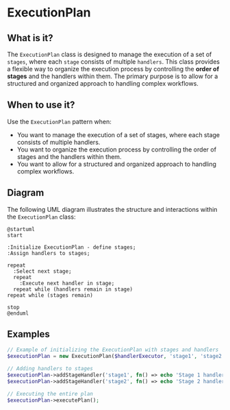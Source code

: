 # ExecutionPlan

## What is it?

The `ExecutionPlan` class is designed to manage the execution of a set of `stages`,
where each `stage` consists of multiple `handlers`.
This class provides a flexible way to organize the execution process by controlling
the **order of stages** and the handlers within them.
The primary purpose is to allow for a structured and organized approach
to handling complex workflows.

## When to use it?

Use the `ExecutionPlan` pattern when:

* You want to manage the execution of a set of stages, where each stage consists of multiple handlers.
* You want to organize the execution process by controlling the order of stages and the handlers within them.
* You want to allow for a structured and organized approach to handling complex workflows.

## Diagram

The following UML diagram illustrates the structure 
and interactions within the `ExecutionPlan` class:

```puml
@startuml
start

:Initialize ExecutionPlan - define stages;
:Assign handlers to stages;

repeat
  :Select next stage;
  repeat
    :Execute next handler in stage;
  repeat while (handlers remain in stage)
repeat while (stages remain)

stop
@enduml
```

## Examples

```php
// Example of initializing the ExecutionPlan with stages and handlers
$executionPlan = new ExecutionPlan($handlerExecutor, 'stage1', 'stage2');

// Adding handlers to stages
$executionPlan->addStageHandler('stage1', fn() => echo 'Stage 1 handler executed');
$executionPlan->addStageHandler('stage2', fn() => echo 'Stage 2 handler executed');

// Executing the entire plan
$executionPlan->executePlan();
```
